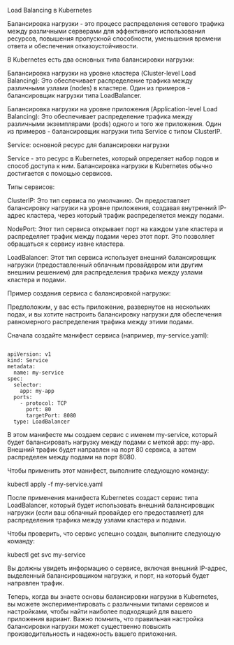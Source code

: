 Load Balancing в Kubernetes

Балансировка нагрузки - это процесс распределения сетевого трафика между различными серверами для эффективного использования ресурсов, повышения пропускной способности, уменьшения времени ответа и обеспечения отказоустойчивости.

В Kubernetes есть два основных типа балансировки нагрузки:

Балансировка нагрузки на уровне кластера (Cluster-level Load Balancing): Это обеспечивает распределение трафика между различными узлами (nodes) в кластере. Один из примеров - балансировщик нагрузки типа LoadBalancer.

Балансировка нагрузки на уровне приложения (Application-level Load Balancing): Это обеспечивает распределение трафика между различными экземплярами (pods) одного и того же приложения. Один из примеров - балансировщик нагрузки типа Service с типом ClusterIP.

Service: основной ресурс для балансировки нагрузки

Service - это ресурс в Kubernetes, который определяет набор подов и способ доступа к ним. Балансировка нагрузки в Kubernetes обычно достигается с помощью сервисов.

Типы сервисов:

ClusterIP: Это тип сервиса по умолчанию. Он предоставляет балансировку нагрузки на уровне приложения, создавая внутренний IP-адрес кластера, через который трафик распределяется между подами.

NodePort: Этот тип сервиса открывает порт на каждом узле кластера и распределяет трафик между подами через этот порт. Это позволяет обращаться к сервису извне кластера.

LoadBalancer: Этот тип сервиса использует внешний балансировщик нагрузки (предоставленный облачным провайдером или другим внешним решением) для распределения трафика между узлами кластера и подами.

Пример создания сервиса с балансировкой нагрузки:

Предположим, у вас есть приложение, развернутое на нескольких подах, и вы хотите настроить балансировку нагрузки для обеспечения равномерного распределения трафика между этими подами.

Сначала создайте манифест сервиса (например, my-service.yaml):
<pre><code>
apiVersion: v1
kind: Service
metadata:
  name: my-service
spec:
  selector:
    app: my-app
  ports:
    - protocol: TCP
      port: 80
      targetPort: 8080
  type: LoadBalancer</code></pre>

В этом манифесте мы создаем сервис с именем my-service, который будет балансировать нагрузку между подами с меткой app: my-app. Внешний трафик будет направлен на порт 80 сервиса, а затем распределен между подами на порт 8080.

Чтобы применить этот манифест, выполните следующую команду:

kubectl apply -f my-service.yaml

После применения манифеста Kubernetes создаст сервис типа LoadBalancer, который будет использовать внешний балансировщик нагрузки (если ваш облачный провайдер его предоставляет) для распределения трафика между узлами кластера и подами.

Чтобы проверить, что сервис успешно создан, выполните следующую команду:

kubectl get svc my-service

Вы должны увидеть информацию о сервисе, включая внешний IP-адрес, выделенный балансировщиком нагрузки, и порт, на который будет направлен трафик.

Теперь, когда вы знаете основы балансировки нагрузки в Kubernetes, вы можете экспериментировать с различными типами сервисов и настройками, чтобы найти наиболее подходящий для вашего приложения вариант. Важно помнить, что правильная настройка балансировки нагрузки может существенно повысить производительность и надежность вашего приложения.


